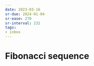 ```yaml
---
date: 2023-03-16
sr-due: 2024-01-04
sr-ease: 270
sr-interval: 232
tags:
- inbox
---
```


# Fibonacci sequence
